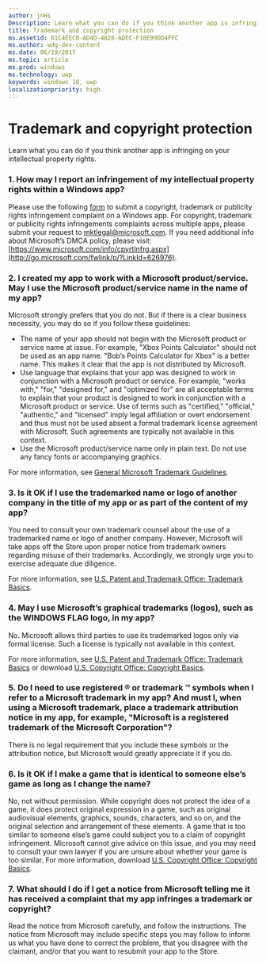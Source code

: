 ```yaml
---
author: jnHs
Description: Learn what you can do if you think another app is infringing on your intellectual property rights.
title: Trademark and copyright protection
ms.assetid: 61C4EEC0-AD4D-4828-ADEC-F18E99DD4FFC
ms.author: wdg-dev-content
ms.date: 06/19/2017
ms.topic: article
ms.prod: windows
ms.technology: uwp
keywords: windows 10, uwp
localizationpriority: high
---
```


# Trademark and copyright protection


Learn what you can do if you think another app is infringing on your intellectual property rights.

### 1. How may I report an infringement of my intellectual property rights within a Windows app?


Please use the following [form](http://go.microsoft.com/fwlink/p/?LinkId=273879) to submit a copyright, trademark or publicity rights infringement complaint on a Windows app. For copyright, trademark or publicity rights infringements complaints across multiple apps, please submit your request to mktlegal@microsoft.com. If you need additional info about Microsoft’s DMCA policy, please visit: [https://www.microsoft.com/info/cpyrtInfrg.aspx](http://go.microsoft.com/fwlink/p/?LinkId=626976).

### 2. I created my app to work with a Microsoft product/service. May I use the Microsoft product/service name in the name of my app?


Microsoft strongly prefers that you do not. But if there is a clear business necessity, you may do so if you follow these guidelines:

-   The name of your app should not begin with the Microsoft product or service name at issue. For example, "Xbox Points Calculator" should not be used as an app name. "Bob’s Points Calculator for Xbox" is a better name. This makes it clear that the app is not distributed by Microsoft.
-   Use language that explains that your app was designed to work in conjunction with a Microsoft product or service. For example, "works with," "for," "designed for," and "optimized for" are all acceptable terms to explain that your product is designed to work in conjunction with a Microsoft product or service. Use of terms such as "certified," "official," "authentic," and "licensed" imply legal affiliation or overt endorsement and thus must not be used absent a formal trademark license agreement with Microsoft. Such agreements are typically not available in this context.
-   Use the Microsoft product/service name only in plain text. Do not use any fancy fonts or accompanying graphics.

For more information, see [General Microsoft Trademark Guidelines](http://go.microsoft.com/fwlink/p/?LinkId=225434).

### 3. Is it OK if I use the trademarked name or logo of another company in the title of my app or as part of the content of my app?


You need to consult your own trademark counsel about the use of a trademarked name or logo of another company. However, Microsoft will take apps off the Store upon proper notice from trademark owners regarding misuse of their trademarks. Accordingly, we strongly urge you to exercise adequate due diligence.

For more information, see [U.S. Patent and Trademark Office: Trademark Basics](http://go.microsoft.com/fwlink/p/?LinkId=225271).

### 4. May I use Microsoft’s graphical trademarks (logos), such as the WINDOWS FLAG logo, in my app?


No. Microsoft allows third parties to use its trademarked logos only via formal license. Such a license is typically not available in this context.

For more information, see [U.S. Patent and Trademark Office: Trademark Basics](http://go.microsoft.com/fwlink/p/?LinkId=225271) or download [U.S. Copyright Office: Copyright Basics](http://go.microsoft.com/fwlink/p/?LinkID=225273).

### 5. Do I need to use registered ® or trademark ™ symbols when I refer to a Microsoft trademark in my app? And must I, when using a Microsoft trademark, place a trademark attribution notice in my app, for example, "Microsoft is a registered trademark of the Microsoft Corporation"?


There is no legal requirement that you include these symbols or the attribution notice, but Microsoft would greatly appreciate it if you do.

### 6. Is it OK if I make a game that is identical to someone else’s game as long as I change the name?


No, not without permission. While copyright does not protect the idea of a game, it does protect original expression in a game, such as original audiovisual elements, graphics, sounds, characters, and so on, and the original selection and arrangement of these elements. A game that is too similar to someone else’s game could subject you to a claim of copyright infringement. Microsoft cannot give advice on this issue, and you may need to consult your own lawyer if you are unsure about whether your game is too similar. For more information, download [U.S. Copyright Office: Copyright Basics](http://go.microsoft.com/fwlink/p/?LinkID=225273).

### 7. What should I do if I get a notice from Microsoft telling me it has received a complaint that my app infringes a trademark or copyright?


Read the notice from Microsoft carefully, and follow the instructions. The notice from Microsoft may include specific steps you may follow to inform us what you have done to correct the problem, that you disagree with the claimant, and/or that you want to resubmit your app to the Store.

 

 




